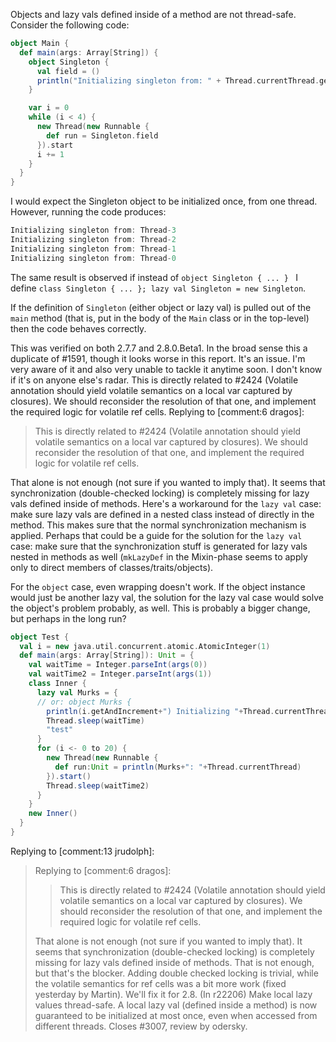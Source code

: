 Objects and lazy vals defined inside of a method are not thread-safe. Consider the following code:

```scala
object Main {
  def main(args: Array[String]) {
    object Singleton {
      val field = ()
      println("Initializing singleton from: " + Thread.currentThread.getName)
    }

    var i = 0
    while (i < 4) {
      new Thread(new Runnable {
        def run = Singleton.field
      }).start
      i += 1
    }
  }
}
```

I would expect the Singleton object to be initialized once, from one thread. However, running the code produces:

```scala
Initializing singleton from: Thread-3
Initializing singleton from: Thread-2
Initializing singleton from: Thread-1
Initializing singleton from: Thread-0
```

The same result is observed if instead of `object Singleton { ... } ` I define `class Singleton { ... }; lazy val Singleton = new Singleton`.

If the definition of `Singleton` (either object or lazy val) is pulled out of the `main` method (that is, put in the body of the `Main` class or in the top-level) then the code behaves correctly.

This was verified on both 2.7.7 and 2.8.0.Beta1.
In the broad sense this a duplicate of #1591, though it looks worse in this report.  It's an issue.  I'm very aware of it and also very unable to tackle it anytime soon.  I don't know if it's on anyone else's radar.
This is directly related to #2424 (Volatile annotation should yield volatile semantics on a local var captured by closures). We should reconsider the resolution of that one, and implement the required logic for volatile ref cells.
Replying to [comment:6 dragos]:
> This is directly related to #2424 (Volatile annotation should yield volatile semantics on a local var captured by closures). We should reconsider the resolution of that one, and implement the required logic for volatile ref cells.

That alone is not enough (not sure if you wanted to imply that). It seems that synchronization (double-checked locking) is completely missing for lazy vals defined inside of methods.
Here's a workaround for the `lazy val` case: make sure lazy vals are defined in a nested class instead of directly in the method. This makes sure that the normal synchronization mechanism is applied. Perhaps that could be a guide for the solution for the `lazy val` case: make sure that the synchronization stuff is generated for lazy vals nested in methods as well (`mkLazyDef` in the Mixin-phase seems to apply only to direct members of classes/traits/objects). 

For the `object` case, even wrapping doesn't work. If the object instance would just be another lazy val, the solution for the lazy val case would solve the object's problem probably, as well. This is probably a bigger change, but perhaps in the long run?

```scala
object Test {
  val i = new java.util.concurrent.atomic.AtomicInteger(1)
  def main(args: Array[String]): Unit = {
    val waitTime = Integer.parseInt(args(0))
    val waitTime2 = Integer.parseInt(args(1))
    class Inner {
      lazy val Murks = {
      // or: object Murks {
        println(i.getAndIncrement+") Initializing "+Thread.currentThread)
        Thread.sleep(waitTime)
        "test"
      }
      for (i <- 0 to 20) { 
        new Thread(new Runnable { 
          def run:Unit = println(Murks+": "+Thread.currentThread)
        }).start()
        Thread.sleep(waitTime2) 
      }
    }
    new Inner()
  }
}
```
Replying to [comment:13 jrudolph]:
> Replying to [comment:6 dragos]:
> > This is directly related to #2424 (Volatile annotation should yield volatile semantics on a local var captured by closures). We should reconsider the resolution of that one, and implement the required logic for volatile ref cells.
> 
> That alone is not enough (not sure if you wanted to imply that). It seems that synchronization (double-checked locking) is completely missing for lazy vals defined inside of methods.
That is not enough, but that's the blocker. Adding double checked locking is trivial, while the volatile semantics for ref cells was a bit more work (fixed yesterday by Martin). We'll fix it for 2.8.
(In r22206) Make local lazy values thread-safe. A local lazy val (defined inside a method) 
is now guaranteed to be initialized at most once, even when accessed from different
threads. Closes #3007, review by odersky.
